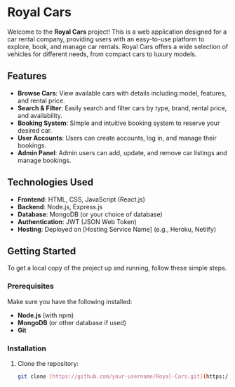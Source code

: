 # Royal Cars

Welcome to the **Royal Cars** project! This is a web application designed for a car rental company, providing users with an easy-to-use platform to explore, book, and manage car rentals. Royal Cars offers a wide selection of vehicles for different needs, from compact cars to luxury models.

## Features

- **Browse Cars**: View available cars with details including model, features, and rental price.
- **Search & Filter**: Easily search and filter cars by type, brand, rental price, and availability.
- **Booking System**: Simple and intuitive booking system to reserve your desired car.
- **User Accounts**: Users can create accounts, log in, and manage their bookings.
- **Admin Panel**: Admin users can add, update, and remove car listings and manage bookings.

## Technologies Used

- **Frontend**: HTML, CSS, JavaScript (React.js)
- **Backend**: Node.js, Express.js
- **Database**: MongoDB (or your choice of database)
- **Authentication**: JWT (JSON Web Token)
- **Hosting**: Deployed on [Hosting Service Name] (e.g., Heroku, Netlify)

## Getting Started

To get a local copy of the project up and running, follow these simple steps.

### Prerequisites

Make sure you have the following installed:

- **Node.js** (with npm)
- **MongoDB** (or other database if used)
- **Git**

### Installation

1. Clone the repository:

   ```bash
   git clone [https://github.com/your-username/Royal-Cars.git](https://github.com/cmGitHub192/Royal-Cars.git)
